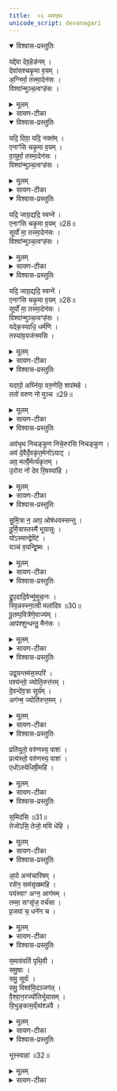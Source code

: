 ```yaml
---
title:  ०६ अवभृथः
unicode_script: devanagari
---
```


<details open><summary>विश्वास-प्रस्तुतिः</summary>

यद्दे॑वा देव॒हेड॑नम् ।  
देवा॑सश्चकृ॒मा व॒यम् ।  
अ॒ग्निर्मा॒ तस्मा॒देन॑सः ।  
विश्वा॑न्मुञ्च॒त्वꣳह॑सः ।  
</details>

<details><summary>मूलम्</summary>

यद्दे॑वा देव॒हेड॑नम् ।  
देवा॑सश्चकृ॒मा व॒यम् ।  
अ॒ग्निर्मा॒ तस्मा॒देन॑सः ।  
विश्वा॑न्मुञ्च॒त्वꣳह॑सः ।  
</details>

<details><summary>सायण-टीका</summary>

(SB) 1पञ्चमेऽभिषेक उक्तः । षष्ठेऽवभृथ उच्यते । कल्पः - 'यद्देवा देवहेडनमित्यवभृथे पञ्चाहुतीर्जुहोति' इति । तत्र प्रथमामृचमाह - देवासः द्योतनात्मका हे देवाः! देवहेडनं देवविषयमनादररूपं यत्पापं वयं सभृत्यपुत्राः चकृम कृतवन्तः । अंहसः अभिभवनस्वभावात् विश्वत्मात्सर्वस्मात् तस्मादेनसः पापात् अग्रिर्मा मां मुञ्चतु मुक्तं करोतु ॥
</details>

<details open><summary>विश्वास-प्रस्तुतिः</summary>

यदि॒ दिवा॒ यदि॒ नक्त॑म् ।  
एनाꣳ॑सि चकृ॒मा व॒यम् ।  
वा॒युर्मा॒ तस्मा॒देन॑सः ।  
विश्वा॑न्मुञ्च॒त्वꣳह॑सः ।  
</details>

<details><summary>मूलम्</summary>

यदि॒ दिवा॒ यदि॒ नक्त॑म् ।  
एनाꣳ॑सि चकृ॒मा व॒यम् ।  
वा॒युर्मा॒ तस्मा॒देन॑सः ।  
विश्वा॑न्मुञ्च॒त्वꣳह॑सः ।  
</details>

<details><summary>सायण-टीका</summary>

2द्वितीयामाह - कालविशेषे कृतात्पाप्मनो वायुर्मोचकोऽस्तु ॥
</details>

<details open><summary>विश्वास-प्रस्तुतिः</summary>

यदि॒ जाग्र॒द्यदि॒ स्वप्ने॑ ।  
एनाꣳ॑सि चकृ॒मा व॒यम् ॥28॥    
सूर्यो॑ मा॒ तस्मा॒देन॑सः ।  
विश्वा॑न्मुञ्च॒त्वꣳह॑सः ।  
</details>

<details><summary>मूलम्</summary>

यदि॒ जाग्र॒द्यदि॒ स्वप्ने॑ ।  
एनाꣳ॑सि चकृ॒मा व॒यम् ॥28॥    
सूर्यो॑ मा॒ तस्मा॒देन॑सः ।  
विश्वा॑न्मुञ्च॒त्वꣳह॑सः ।  
</details>

<details><summary>सायण-टीका</summary>

3तृतीयामाह - अवस्थाविशेषे कृतात्पाप्मनः सूर्यो मोचकोऽस्तु ॥
</details>

<details open><summary>विश्वास-प्रस्तुतिः</summary>

यदि॒ जाग्र॒द्यदि॒ स्वप्ने॑ ।  
एनाꣳ॑सि चकृ॒मा व॒यम् ॥28॥  
सूर्यो॑ मा॒ तस्मा॒देन॑सः ।  
विश्वा॑न्मुञ्च॒त्वꣳह॑सः ।  
यदेक॒स्याधि॒ धर्म॑णि ।  
तस्या॑व॒यज॑नमसि ।  
</details>

<details><summary>मूलम्</summary>

यदि॒ जाग्र॒द्यदि॒ स्वप्ने॑ ।  
एनाꣳ॑सि चकृ॒मा व॒यम् ॥28॥  
सूर्यो॑ मा॒ तस्मा॒देन॑सः ।  
विश्वा॑न्मुञ्च॒त्वꣳह॑सः ।  
यदेक॒स्याधि॒ धर्म॑णि ।  
तस्या॑व॒यज॑नमसि ।  
</details>

<details><summary>सायण-टीका</summary>

4चतुर्थीमाह - अर्यः स्वामी वैश्यो वा । अरण्यादिदेशविशेषे चक्षुरादीन्द्रियविशेषे शूद्गादिपुरुषविशेषे च यदेनो वयं चकृम यदप्येकस्य अन्यपुरुषस्य धर्मणि अग्निहोत्रादिधर्मकार्ये अधिकं पापं चकृम तस्य सर्वस्य पापस्य हे आहुतिरूप! त्वं अवयजनं विनाशकमसि ॥
</details>

<details open><summary>विश्वास-प्रस्तुतिः</summary>

यदापो॒ अघ्नि॑या॒ वरु॒णेति॒ शपा॑महे ।  
ततो॑ वरुण नो मुञ्च ॥29॥  
</details>

<details><summary>मूलम्</summary>

यदापो॒ अघ्नि॑या॒ वरु॒णेति॒ शपा॑महे ।  
ततो॑ वरुण नो मुञ्च ॥29॥  
</details>

<details><summary>सायण-टीका</summary>

5पञ्चमीमाह - हे वरुण! या आपः सन्ति याश्चाध्निया गावः एतद्द्वयं भूम्यादेरुपलक्षणम् । तेषु सर्वेषु विषयेषु इति अनेन प्रकारेण शपामहे सत्यत्वेन अनृतत्वेन वा शपथं कुर्मः । यत्पापमस्ति हे वरुण! ततः शपथकृतात्पापात् नोऽस्मान् मुञ्च मुक्तान्कुरु ॥
</details>

<details open><summary>विश्वास-प्रस्तुतिः</summary>

अव॑भृथ निचङ्कुण निचे॒रुर॑सि निचङ्कुण ।  
अव॑ दे॒वैर्दे॒वकृ॑त॒मेनो॑ऽयाट् ।  
अव॒ मर्त्यै॒र्मर्त्य॑कृतम् ।  
उ॒रोरा नो॑ देव रि॒षस्पा॑हि ।  
</details>

<details><summary>मूलम्</summary>

अव॑भृथ निचङ्कुण निचे॒रुर॑सि निचङ्कुण ।  
अव॑ दे॒वैर्दे॒वकृ॑त॒मेनो॑ऽयाट् ।  
अव॒ मर्त्यै॒र्मर्त्य॑कृतम् ।  
उ॒रोरा नो॑ देव रि॒षस्पा॑हि ।  
</details>

<details><summary>सायण-टीका</summary>

6कल्पः - 'अवभृथ निचङ्कुणेत्यवभृथं यजमानोऽभिमन्त्र्य' इति । हे अवभृथ! कर्माभिमानिन्वरुण! निचङ्कण! राक्षसभर्त्सनार्थं नितरां ध्वनिकारिन्! निचेरुरसि अस्मद्रक्षणार्थं निगूढत्वेन चरणशीलोऽसि । हे निचङ्कुण! अस्माभिर्देवेषु कृतं एनः अपराधं तैर्देवैस्सह त्वं अवायाट् विनाशय । मर्त्येषु ऋत्विक्षु कृतं तैर्मर्त्यैस्सह तदवायाट् विनाशय । हे देव! उरो अधिकात् रिषः देवमर्त्यकृतात् हिंसनात् नः अस्मान् आ समन्तात्पाहि ॥
</details>

<details open><summary>विश्वास-प्रस्तुतिः</summary>

सु॒मि॒त्रा न॒ आप॒ ओष॑धयस्सन्तु ।  
दु॒र्मि॒त्रास्तस्मै॑ भूयासुः ।  
यो॑ऽस्मान्द्वेष्टि॑ ।  
यञ्च॑ व॒यन्द्वि॒ष्मः ।  
</details>

<details><summary>मूलम्</summary>

सु॒मि॒त्रा न॒ आप॒ ओष॑धयस्सन्तु ।  
दु॒र्मि॒त्रास्तस्मै॑ भूयासुः ।  
यो॑ऽस्मान्द्वेष्टि॑ ।  
यञ्च॑ व॒यन्द्वि॒ष्मः ।  
</details>

<details><summary>सायण-टीका</summary>

7कल्पः - 'सुमित्रा न आपो द्रुपदादिवेन्मुमुचान इत्याप्लुत्य' इति । तत्र प्रथममन्त्रमाह - या एता अब्देवताः याश्चौषधिदेवताः तास्सर्वाः नोऽस्मान्प्रति सुमित्रा अत्यन्तमनुकूलाः सन्तु । योऽस्मानुदासीनानपि द्वेष्टि यं चान्यमुदासीनमपि वयं द्विष्मः तस्मै द्विविधाय तादृशषुरुषाय ता आप ओषधयश्च दुर्मित्राः प्रतिकूलाः सन्तु ॥
</details>

<details open><summary>विश्वास-प्रस्तुतिः</summary>

द्रु॒प॒दादि॒वेन्मु॑मुचा॒नः ।  
स्वि॒न्नस्स्ना॒त्वी मला॑दिव ॥30॥  
पू॒तम्प॒वित्रे॑णे॒वाज्य॑म् ।  
आप॑श्शुन्धन्तु॒ मैन॑सः ।  
</details>

<details><summary>मूलम्</summary>

द्रु॒प॒दादि॒वेन्मु॑मुचा॒नः ।  
स्वि॒न्नस्स्ना॒त्वी मला॑दिव ॥30॥  
पू॒तम्प॒वित्रे॑णे॒वाज्य॑म् ।  
आप॑श्शुन्धन्तु॒ मैन॑सः ।  
</details>

<details><summary>सायण-टीका</summary>

8द्वितीयमन्त्रमाह - राजानो हि अपराधिनस्तस्करस्य पादं सच्छिद्रे काष्ठे कीलयन्ति तत् द्रुपदमित्युच्यते । तस्मान्मुमुचान इव एतद्बन्धनान्मुक्तः पुरुषश्चौर्याभियोगं परित्यज्य शुद्ध इत्येव व्यवह्रियते । यथा स्विन्नः पुरुषः स्नात्वी स्नानं कृत्वा मलान्मुमुचानः शुद्ध इत्येव व्यवह्रियते । यथा च कर्मण्याज्यं उत्पवनपवित्रेण पूतं भवति तथेमा आपो मामेनसः पापात् शुन्धन्तु शुद्धं कुर्वन्तु ॥
</details>

<details open><summary>विश्वास-प्रस्तुतिः</summary>

उद्व॒यन्तम॑स॒स्परि॑ ।  
पश्य॑न्तो॒ ज्योति॒रुत्त॑रम् ।  
दे॒वन्दे॑व॒त्रा सूर्य॑म् ।  
अग॑न्म॒ ज्योति॑रुत्त॒मम् ।  
</details>

<details><summary>मूलम्</summary>

उद्व॒यन्तम॑स॒स्परि॑ ।  
पश्य॑न्तो॒ ज्योति॒रुत्त॑रम् ।  
दे॒वन्दे॑व॒त्रा सूर्य॑म् ।  
अग॑न्म॒ ज्योति॑रुत्त॒मम् ।  
</details>

<details><summary>सायण-टीका</summary>

9कल्पः - 'उद्वयं तमसस्परीत्यादित्यमुपस्थाय' इति । तमसस्परि अन्धकारस्योपरि वर्तमानं उत्तरं ज्योतिः उत्कृष्टं प्रकाशं उत्पश्यन्तः उत्कर्षेण वीक्षमाणा वयं देवत्रा देवेषु मध्ये देवं द्योतमानं सूर्यं सूर्यस्वरूपं उत्तमं ज्योतिः अगन्म प्राप्ताः स्मः ॥
</details>

<details open><summary>विश्वास-प्रस्तुतिः</summary>

प्रति॑युतो॒ वरु॑णस्य॒ पाशः॑ ।  
प्रत्य॑स्तो॒ वरु॑णस्य॒ पाशः॑ ।  
एधो॑ऽस्येधिषी॒महि॑ ।  
</details>

<details><summary>मूलम्</summary>

प्रति॑युतो॒ वरु॑णस्य॒ पाशः॑ ।  
प्रत्य॑स्तो॒ वरु॑णस्य॒ पाशः॑ ।  
एधो॑ऽस्येधिषी॒महि॑ ।  
</details>

<details><summary>सायण-टीका</summary>

10कल्पः - 'प्रतियुतो वरुणस्य पाश इत्युदकान्तं प्रत्यस्यति' इति । योऽयं वरुणस्य पाशः जलमध्यवर्ती सोऽस्माभिः बहिर्निर्गच्छद्भिः प्रतियुतः परित्यक्तः । तथा वरुणस्य पाशः प्रत्यस्तः विनाशितः ॥
</details>

<details open><summary>विश्वास-प्रस्तुतिः</summary>

स॒मिद॑सि ॥31॥  
तेजो॑ऽसि॒ तेजो॒ मयि॑ धेहि ।  
</details>

<details><summary>मूलम्</summary>

स॒मिद॑सि ॥31॥  
तेजो॑ऽसि॒ तेजो॒ मयि॑ धेहि ।  
</details>

<details><summary>सायण-टीका</summary>

11-13कल्पः - 'पशुवत्समिध उपस्थानं च' इति । पशौ त्वेवमूऽक्तम् - 'एधोऽस्येधिषीमहीत्याहवनीये समिध आधायापो अन्वचारिषमित्युपतिष्ठन्ते' इति । तत्र समिदाधानमन्त्रात् त्रीनाह - हे समित्! त्वमेधोऽसि अभिवृद्धिहेतुरसि । अतस्त्वामाधाय वयमेधिषीमहि वृद्धिं प्राप्नुम । हे द्वितीयसमित्! त्वं समिन्धनसाधनमसि । हे तृतीयसमित्! त्वं तेजोहेतुरसि । अतो मयि तेजो धेहि संपादय ॥
</details>

<details open><summary>विश्वास-प्रस्तुतिः</summary>

अ॒पो अन्व॑चारिषम् ।  
रसे॑न॒ सम॑सृख्ष्महि ।  
पय॑स्वाꣳ अग्न॒ आग॑मम् ।  
तम्मा॒ सꣳसृ॑ज॒ वर्च॑सा ।  
प्र॒जया॑ च॒ धने॑न च ।  
</details>

<details><summary>मूलम्</summary>

अ॒पो अन्व॑चारिषम् ।  
रसे॑न॒ सम॑सृख्ष्महि ।  
पय॑स्वाꣳ अग्न॒ आग॑मम् ।  
तम्मा॒ सꣳसृ॑ज॒ वर्च॑सा ।  
प्र॒जया॑ च॒ धने॑न च ।  
</details>

<details><summary>सायण-टीका</summary>

14'उपस्थानमन्त्रमाह - अहमेता अपः अनुसृत्याचारिषं कर्मानुष्ठितवानस्मि । रसेन जलगतेन सारेण समसृक्ष्महि संसृष्टा अभूम । हे अग्ने! पयस्वान् जलसारयुक्तोऽहमागमं त्वत्समीपे समागतोऽस्मि । तमेतादृशं मां वर्चसा बलेन च प्रजया धनेन च संसृन संयोजय ॥
</details>

<details open><summary>विश्वास-प्रस्तुतिः</summary>

स॒माव॑वर्ति पृथि॒वी ।  
समु॒षाः ।  
समु॒ सूर्यः॑ ।  
समु॒ विश्व॑मि॒दञ्जग॑त् ।  
वै॒श्वा॒न॒रज्यो॑तिर्भूयासम् ।  
वि॒भुङ्काम॒व्ँव्य॑श्ञवै ।  
</details>

<details><summary>मूलम्</summary>

स॒माव॑वर्ति पृथि॒वी ।  
समु॒षाः ।  
समु॒ सूर्यः॑ ।  
समु॒ विश्व॑मि॒दञ्जग॑त् ।  
वै॒श्वा॒न॒रज्यो॑तिर्भूयासम् ।  
वि॒भुङ्काम॒व्ँव्य॑श्ञवै ।  
</details>

<details><summary>सायण-टीका</summary>

13कल्पः - 'समाववर्तीत्युपस्थाय' इति । येयं पृथिवी सा समाववर्ति सम्यगावृत्ता मया सह समागता । एवमुषःकालः, सूर्यः, सर्वमिदं जगच्च समाववर्ति । हे वैश्वानर! अहं ज्योतिस्स्वरूपो भूयासम् । त्वत्प्रसादाद्विभुं कामं व्याप्तं फलं व्यश्नवै प्राप्नवानि ॥
</details>

<details open><summary>विश्वास-प्रस्तुतिः</summary>

भूस्स्वाहा॑ ॥32॥  
</details>

<details><summary>मूलम्</summary>

भूस्स्वाहा॑ ॥32॥  
</details>

<details><summary>सायण-टीका</summary>

16कल्पः - 'भूस्स्वाहेत्याहुतिं हुत्वा' इति । येयं भूः पृथिवी सा स्वाहा त्वयि स्वाहुता ॥

अत्र विनियोगसंग्रहः-
यद्दवाः पञ्चभिर्हुत्वाऽवभृथेत्यनुमन्त्रयेत् ।  
सुमित्रा द्रुपदा द्वाभ्यां स्नात्वोद्वेत्युपतिष्ठते ॥  

प्रतीत्यापः परित्याज्या एधोस्त्रिर्जुहुयात्त्रिभिः ।   
अपस्समेत्युपस्थानं भूस्स्वाहेति जुहोति हि ।   
अत्र मन्त्राष्षोडशोक्ता अध्वर्योः कृत्यमीरितम् ।   

इति तैत्तिरीयब्राह्मणभाष्ये द्वितीयाष्टके षष्ठप्रपाठके षष्ठोऽनुवाकः ॥  

</details>

